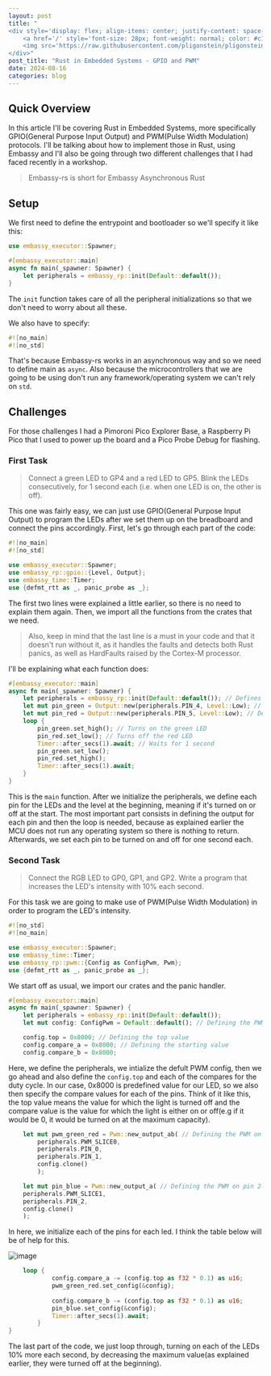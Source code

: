 ```yaml
---
layout: post
title: "
<div style='display: flex; align-items: center; justify-content: space-between;'>
    <a href='/' style='font-size: 28px; font-weight: normal; color: #c1c1c1; text-decoration: none; margin-top: -50px;'>Home</a>
    <img src='https://raw.githubusercontent.com/pligonstein/pligonstein.github.io/main/images/logo.gif' alt='Logo' style='height: 48px; width: 48px; border-radius: 50%; object-fit: cover; margin-top: -50px;'>
</div>"
post_title: "Rust in Embedded Systems - GPIO and PWM"
date: 2024-08-16
categories: blog
---
```


## Quick Overview

In this article I'll be covering Rust in Embedded Systems, more specifically GPIO(General Purpose Input Output) and PWM(Pulse Width Modulation) protocols. I'll be talking about how to implement those in Rust, using Embassy and I'll also be going through two different challenges that I had faced recently in a workshop.

> Embassy-rs is short for Embassy Asynchronous Rust

## Setup

We first need to define the entrypoint and bootloader so we'll specify it like this:

```rust
use embassy_executor::Spawner;

#[embassy_executor::main]
async fn main(_spawner: Spawner) {
    let peripherals = embassy_rp::init(Default::default());
}
```

The `init` function takes care of all the peripheral initializations so that we don't need to worry about all these.

We also have to specify:

```rust
#![no_main]
#![no_std]
```

That's because Embassy-rs works in an asynchronous way and so we need to define main as `async`. Also because the microcontrollers that we are going to be using don't run any framework/operating system we can't rely on `std`.

## Challenges

For those challenges I had a Pimoroni Pico Explorer Base, a Raspberry Pi Pico that I used to power up the board and a Pico Probe Debug for flashing.

### **First Task**

> Connect a green LED to GP4 and a red LED to GP5. Blink the LEDs consecutively, for 1 second each (i.e. when one LED is on, the other is off).

This one was fairly easy, we can just use GPIO(General Purpose Input Output) to program the LEDs after we set them up on the breadboard and connect the pins accordingly. First, let's go through each part of the code:

```rust
#![no_main]
#![no_std]

use embassy_executor::Spawner;
use embassy_rp::gpio::{Level, Output};
use embassy_time::Timer;
use {defmt_rtt as _, panic_probe as _};
```

The first two lines were explained a little earlier, so there is no need to explain them again. Then, we import all the functions from the crates that we need. 

> Also, keep in mind that the last line is a must in your code and that it doesn't run without it, as it handles the faults and detects both Rust panics, as well as HardFaults raised by the Cortex-M processor.

I'll be explaining what each function does:

```rust
#[embassy_executor::main]
async fn main(_spawner: Spawner) {
    let peripherals = embassy_rp::init(Default::default()); // Defines the peripherals
    let mut pin_green = Output::new(peripherals.PIN_4, Level::Low); // Defines the green LED and sets it to low
    let mut pin_red = Output::new(peripherals.PIN_5, Level::Low); // Defines the red LED and sets it to low
    loop {
        pin_green.set_high(); // Turns on the green LED
        pin_red.set_low(); // Turns off the red LED
        Timer::after_secs(1).await; // Waits for 1 second
        pin_green.set_low();
        pin_red.set_high(); 
        Timer::after_secs(1).await;
    }
}
```

This is the `main` function. After we initialize the peripherals, we define each pin for the LEDs and the level at the beginning, meaning if it's turned on or off at the start. The most important part consists in defining the output for each pin and then the loop is needed, because as explained earlier the MCU does not run any operating system so there is nothing to return. Afterwards, we set each pin to be turned on and off for one second each.

### **Second Task**

> Connect the RGB LED to GP0, GP1, and GP2. Write a program that increases the LED's intensity with 10% each second.

For this task we are going to make use of PWM(Pulse Width Modulation) in order to program the LED's intensity.

```rust
#![no_std]
#![no_main]

use embassy_executor::Spawner;
use embassy_time::Timer;
use embassy_rp::pwm::{Config as ConfigPwm, Pwm};
use {defmt_rtt as _, panic_probe as _};
```

We start off as usual, we import our crates and the panic handler.

```rust
#[embassy_executor::main]
async fn main(_spawner: Spawner) {
    let peripherals = embassy_rp::init(Default::default());
    let mut config: ConfigPwm = Default::default(); // Defining the PWM configuration

    config.top = 0x8000; // Defining the top value
    config.compare_a = 0x8000; // Defining the starting value
    config.compare_b = 0x8000;
```

Here, we define the peripherals, we intialize the defult PWM config, then we go ahead and also define the ```config.top``` and each of the compares for the duty cycle. In our case, 0x8000 is predefined value for our LED, so we also then specify the compare values for each of the pins. Think of it like this, the top value means the value for which the light is turned off and the compare value is the value for which the light is either on or off(e.g if it would be 0, it would be turned on at the maximum capacity).

```rust
    let mut pwm_green_red = Pwm::new_output_ab( // Defining the PWM on pin 0 and 1
        peripherals.PWM_SLICE0,
        peripherals.PIN_0,
        peripherals.PIN_1,
        config.clone()
        );

    let mut pin_blue = Pwm::new_output_a( // Defining the PWM on pin 2
    peripherals.PWM_SLICE1,
    peripherals.PIN_2,
    config.clone()
    );
```

In here, we initialize each of the pins for each led. I think the table below will be of help for this.

![image](https://github.com/user-attachments/assets/212b6aa8-743c-451f-8367-b8b8cd385594)

```rust
    loop {
            config.compare_a -= (config.top as f32 * 0.1) as u16; 
            pwm_green_red.set_config(&config);
            
            config.compare_b -= (config.top as f32 * 0.1) as u16;
            pin_blue.set_config(&config);
            Timer::after_secs(1).await;
        }
}
```

The last part of the code, we just loop through, turning on each of the LEDs 10% more each second, by decreasing the maximum value(as explained earlier, they were turned off at the beginning).
